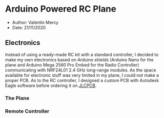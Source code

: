 # Arduino Powered RC Plane #
* Author: Valentin Mercy
* Date: 21/11/2020

## Electronics ##
Instead of using a ready-made RC kit with a standard controller, I decided to make my own electronics based on Arduino shields (Arduino Nano for the plane and Arduino Mega 2560 Pro Embed for the Radio Controller) communicating with NRF24L01 2.4 GHz long-range modules. As the space available for electronic stuff was very limited in my plane, I could not make a proper PCB. As to the RC controller, I designed a custom PCB with Autodesk Eagle software before ordering it on [JLCPCB](https://jlcpcb.com/).

### The Plane ###
### Remote Controller ###
